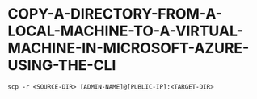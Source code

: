 # COPY-A-DIRECTORY-FROM-A-LOCAL-MACHINE-TO-A-VIRTUAL-MACHINE-IN-MICROSOFT-AZURE-USING-THE-CLI

```scp -r <SOURCE-DIR> [ADMIN-NAME]@[PUBLIC-IP]:<TARGET-DIR> ```
